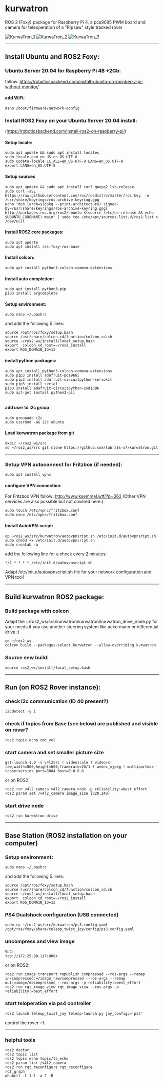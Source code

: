 # kurwatron
ROS 2 (Foxy) package for Raspberry Pi 4, a pca9685 PWM board and camera for teleoperation of a "Ripsaw" style tracked rover

![KurwaTron_1](/kurwatron_1.jpg) 
![KurwaTron_2](/kurwatron_2.jpg) 
![KurwaTron_3](/kurwatron_3.jpg) 



---
## Install Ubuntu and ROS2 Foxy:

### Ubuntu Server 20.04 for Raspberry Pi 4B +2Gb:
follow: https://roboticsbackend.com/install-ubuntu-on-raspberry-pi-without-monitor/

#### add WiFi:
```
nano /boot/firmware/network-config
```

### Install ROS2 Foxy on your Ubuntu Server 20.04 install:

(https://roboticsbackend.com/install-ros2-on-raspberry-pi/)

#### Setup locale:
```
sudo apt update && sudo apt install locales
sudo locale-gen en_US en_US.UTF-8
sudo update-locale LC_ALL=en_US.UTF-8 LANG=en_US.UTF-8
export LANG=en_US.UTF-8
```

#### Setup sources
```
sudo apt update && sudo apt install curl gnupg2 lsb-release
sudo curl -sSL https://raw.githubusercontent.com/ros/rosdistro/master/ros.key  -o /usr/share/keyrings/ros-archive-keyring.gpg
echo "deb [arch=$(dpkg --print-architecture) signed-by=/usr/share/keyrings/ros-archive-keyring.gpg] http://packages.ros.org/ros2/ubuntu $(source /etc/os-release && echo $UBUNTU_CODENAME) main" | sudo tee /etc/apt/sources.list.d/ros2.list > /dev/null
```

#### Install ROS2 core packages:
```
sudo apt update
sudo apt install ros-foxy-ros-base
```

#### Install colcon:
```
sudo apt install python3-colcon-common-extensions
```

#### Install auto completion:
```
sudo apt install python3-pip
pip3 install argcomplete
```

#### Setup environment:
```
sudo nano ~/.bashrc
```

and add the following 5 lines:

```
source /opt/ros/foxy/setup.bash
source /usr/share/colcon_cd/function/colcon_cd.sh
source ~/ros2_ws/install/local_setup.bash
export _colcon_cd_root=~/ros2_install
export ROS_DOMAIN_ID=13
```

#### install python packages:
```
sudo apt install python3-colcon-common-extensions
sudo pip3 install adafruit-pca9685
sudo pip3 install adafruit-circuitpython-servokit
sudo pip3 install serial
pip3 install adafruit-circuitpython-ssd1306
sudo apt-get install python3-pil


```

#### add user to i2c group
```
sudo groupadd i2c
sudo usermod -aG i2c ubuntu
```

#### Load kurwatron package from git
```
mkdir ~/ros2_ws/src
cd ~/ros2_ws/src git clone https://github.com/labrats-x7/kurwatron.git
```

---

### Setup VPN autoconnect for Fritzbox (if needed):
```
sudo apt install vpnc
```

#### configure VPN connection:

For Fritzbox VPN follow: http://www.kuemmel.wtf/?p=363
(Other VPN services are also possible but not covered here.)

```
sudo touch /etc/vpnc/fritzbox.conf
sudo nano /etc/vpnc/fritzbox.conf
```

#### Install AutoVPN-script:
```
cp ~ros2_ws/src/kurwatron/autovpnsript.sh /etc/init.d/autovpnsript.sh
sudo chmod +x /etc/init.d/autovpnsript.sh
sudo crontab -a
```
add the following line for a check every 2 minutes:
```
*/2 * * * * /etc/init.d/autovpnscript.sh
```

Adapt /etc/init.d/autovpnscript.sh file for your network configuration and VPN tool!

---

## Build kurwatron ROS2 package:


### Build package with colcon

Adapt the ~/ros2_ws/src/kurwatron/kurwatron/kurwatron_drive_node.py for your needs if you use another steering system like ackermann or differential drive :)

```
cd ~/ros2_ws
colcon build --packages-select kurwatron --allow-overriding kurwatron
```

### Source new build:
```
source ros2_ws/install/local_setup.bash
```

---

## Run (on ROS2 Rover instance):


### check i2c communication (ID 40 present?)
```
i2cdetect -y 1
```

### check if topics from Base (see below) are published and visible on rover?
```
ros2 topic echo cmd_vel
```

### start camera and set smaller picture size
```
gst-launch-1.0 -v v4l2src ! videoscale ! video/x-raw,width=800,height=600,framerate=20/1 ! avenc_mjpeg ! multipartmux ! tcpserversink port=8004 host=0.0.0.0
```

or on ROS2

```
ros2 run v4l2_camera v4l2_camera_node -p reliability:=best_effort
ros2 param set /v4l2_camera image_size [320,240]
```

### start drive node
```
ros2 run kurwatron drive
```

---


## Base Station (ROS2 installation on your computer)

### Setup environment:
```
sudo nano ~/.bashrc
```

and add the following 5 lines:

```
source /opt/ros/foxy/setup.bash
source /usr/share/colcon_cd/function/colcon_cd.sh
source ~/ros2_ws/install/local_setup.bash
export _colcon_cd_root=~/ros2_install
export ROS_DOMAIN_ID=13
```

### PS4 Dualshock configuration (USB connected)
```
sudo cp ~/ros2_ws/src/kurwatron/ps3.config.yaml /opt/ros/foxy/share/teleop_twist_joy/config/ps3.config.yaml
```

### uncompress and view image
```
VLC:
tcp://172.25.30.117:8004
```
or on ROS2:

```
ros2 run image_transport republish compressed --ros-args --remap in/compressed:=/image_raw/compressed --ros-args --remap out:=image/decompressed --ros-args -p reliability:=best_effort
ros2 run rqt_image_view rqt_image_view --ros-args -p reliability:=best_effort
```

### start teloperation via ps4 controller
```
ros2 launch teleop_twist_joy teleop-launch.py joy_config:='ps3'
```

control the rover :-)


---

### helpful tools
```
ros2 doctor
ros2 topic list
ros2 topic echo topic/to_echo
ros2 param list /v4l2_camera
ros2 run rqt_reconfigure rqt_reconfigure
rqt_graph
uhubctl -l 1-1 -a 2 -R
```

